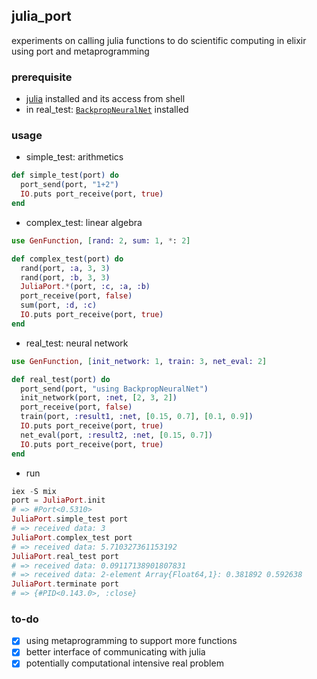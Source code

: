 ## julia_port
experiments on calling julia functions to do scientific computing in elixir using port and metaprogramming

### prerequisite
* [julia](http://julialang.org/) installed and its access from shell
* in real_test: [`BackpropNeuralNet`](https://github.com/compressed/BackpropNeuralNet.jl) installed

### usage
* simple_test: arithmetics 
```elixir
def simple_test(port) do
  port_send(port, "1+2")
  IO.puts port_receive(port, true)
end
```
* complex_test: linear algebra
```elixir
use GenFunction, [rand: 2, sum: 1, *: 2]

def complex_test(port) do
  rand(port, :a, 3, 3)
  rand(port, :b, 3, 3)
  JuliaPort.*(port, :c, :a, :b)
  port_receive(port, false)
  sum(port, :d, :c)
  IO.puts port_receive(port, true)
end
```
* real_test: neural network
```elixir
use GenFunction, [init_network: 1, train: 3, net_eval: 2]

def real_test(port) do
  port_send(port, "using BackpropNeuralNet")
  init_network(port, :net, [2, 3, 2])
  port_receive(port, false)
  train(port, :result1, :net, [0.15, 0.7], [0.1, 0.9])
  IO.puts port_receive(port, true)
  net_eval(port, :result2, :net, [0.15, 0.7])
  IO.puts port_receive(port, true)
end
```
* run
```elixir
iex -S mix
port = JuliaPort.init
# => #Port<0.5310>
JuliaPort.simple_test port
# => received data: 3
JuliaPort.complex_test port
# => received data: 5.710327361153192
JuliaPort.real_test port
# => received data: 0.09117138901807831
# => received data: 2-element Array{Float64,1}: 0.381892 0.592638
JuliaPort.terminate port
# => {#PID<0.143.0>, :close}
```

### to-do
- [x] using metaprogramming to support more functions
- [x] better interface of communicating with julia
- [x] potentially computational intensive real problem 
